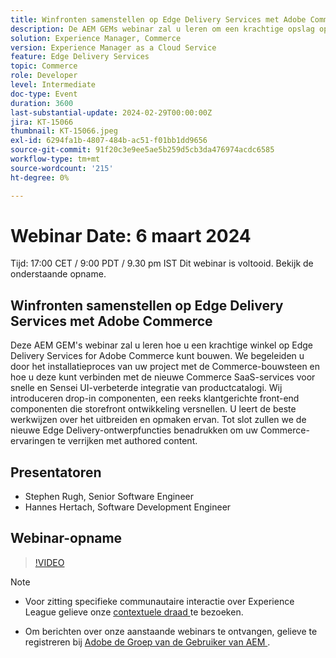 ```yaml
---
title: Winfronten samenstellen op Edge Delivery Services met Adobe Commerce
description: De AEM GEMs webinar zal u leren om een krachtige opslag op Edge Delivery Services voor Adobe Commerce te bouwen, die projectopstelling, de integratie van Commerce SaaS, klantgerichte front-end componenten, en nieuwe auteurseigenschappen behandelt om de ervaringen van Commerce te verbeteren.
solution: Experience Manager, Commerce
version: Experience Manager as a Cloud Service
feature: Edge Delivery Services
topic: Commerce
role: Developer
level: Intermediate
doc-type: Event
duration: 3600
last-substantial-update: 2024-02-29T00:00:00Z
jira: KT-15066
thumbnail: KT-15066.jpeg
exl-id: 6294fa1b-4807-484b-ac51-f01bb1dd9656
source-git-commit: 91f20c3e9ee5ae5b259d5cb3da476974acdc6585
workflow-type: tm+mt
source-wordcount: '215'
ht-degree: 0%

---
```


# Webinar Date: 6 maart 2024

Tijd: 17:00 CET / 9:00 PDT / 9.30 pm IST
Dit webinar is voltooid. Bekijk de onderstaande opname.

## Winfronten samenstellen op Edge Delivery Services met Adobe Commerce

Deze AEM GEM&#39;s webinar zal u leren hoe u een krachtige winkel op Edge Delivery Services for Adobe Commerce kunt bouwen. We begeleiden u door het installatieproces van uw project met de Commerce-bouwsteen en hoe u deze kunt verbinden met de nieuwe Commerce SaaS-services voor snelle en Sensei UI-verbeterde integratie van productcatalogi. Wij introduceren drop-in componenten, een reeks klantgerichte front-end componenten die storefront ontwikkeling versnellen. U leert de beste werkwijzen over het uitbreiden en opmaken ervan. Tot slot zullen we de nieuwe Edge Delivery-ontwerpfuncties benadrukken om uw Commerce-ervaringen te verrijken met authored content.

## Presentatoren

* Stephen Rugh, Senior Software Engineer
* Hannes Hertach, Software Development Engineer

## Webinar-opname

>[!VIDEO](https://video.tv.adobe.com/v/3427729)

>[!NOTE]
> 
>* Voor zitting specifieke communautaire interactie over Experience League gelieve onze [ contextuele draad ](https://adobe.ly/48m4dEm) te bezoeken.
>
>* Om berichten over onze aanstaande webinars te ontvangen, gelieve te registreren bij [ Adobe de Groep van de Gebruiker van AEM ](https://aem-augs.adobe.com/).
